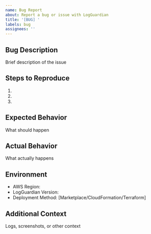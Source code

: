 ```yaml
---
name: Bug Report
about: Report a bug or issue with LogGuardian
title: '[BUG] '
labels: bug
assignees: ''
---
```


## Bug Description
Brief description of the issue

## Steps to Reproduce
1. 
2. 
3. 

## Expected Behavior
What should happen

## Actual Behavior
What actually happens

## Environment
- AWS Region: 
- LogGuardian Version: 
- Deployment Method: [Marketplace/CloudFormation/Terraform]

## Additional Context
Logs, screenshots, or other context